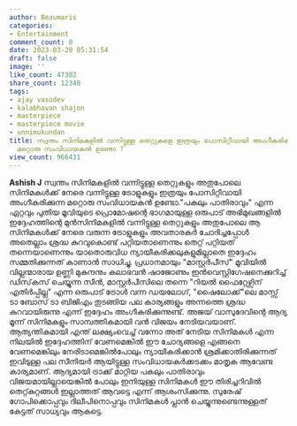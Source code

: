 ```yaml
---
author: Beaumaris
categories:
- Entertainment
comment_count: 0
date: 2023-03-20 05:31:54
draft: false
image: ''
like_count: 47302
share_count: 12340
tags:
- ajay vasudev
- kalabhavan shajon
- masterpiece
- masterpiece movie
- unnimukundan
title: സ്വന്തം സിനിമകളിൽ വന്നിട്ടുള്ള തെറ്റുകളെ ഇത്രയും പോസിറ്റീവായി അംഗീകരിക്കുന്ന
  മറ്റൊരു സംവിധായകൻ ഉണ്ടോ ?
view_count: 966431
---
```


**Ashish J** സ്വന്തം സിനിമകളിൽ വന്നിട്ടുള്ള തെറ്റുകളും അതുപോലെ സിനിമകൾക്ക് നേരെ വന്നിട്ടുള്ള ട്രോളുകളും ഇത്രയും പോസിറ്റീവായി അംഗീകരിക്കുന്ന മറ്റൊരു സംവിധായകൻ ഉണ്ടോ."പകലും പാതിരാവും" എന്ന ഏറ്റവും പുതിയ മൂവിയുടെ പ്രൊമോഷന്റെ ഭാഗമായുള്ള ഒരുപാട് അഭിമുഖങ്ങളിൽ ഇദ്ദേഹത്തിന്റെ മുൻസിനിമകളിൽ വന്നിട്ടുള്ള തെറ്റുകളും അതുപോലെ ആ സിനിമകൾക്ക് നേരെ വരുന്ന ട്രോളുകളും അവതാരകർ ചോദിച്ചപ്പോൾ അതെല്ലാം ശ്രദ്ധ കുറവുകൊണ്ട് പറ്റിയതാണെന്നും തെറ്റ് പറ്റിയത് തന്നെയാണെന്നും യാതൊരുവിധ ന്യായീകരിക്കലുകളുമില്ലാതെ ഇദ്ദേഹം സമ്മതിക്കുന്നത് കാണാൻ സാധിച്ചു. പ്രധാനമായും "മാസ്റ്റർപീസ്" മൂവിയിൽ വില്ലന്മാരായ ഉണ്ണി മുകുന്ദനും കലാഭവൻ ഷാജോണും ഇൻവെസ്റ്റിഗേഷനെക്കുറിച്ച് ഡിസ്‌കസ് ചെയ്യുന്ന സീൻ, മാസ്റ്റർപീസിലെ തന്നെ "റിയൽ ഫൈറ്റേഴ്സിന് എതിർപ്പില്ല" എന്ന ഒരുപാട് ട്രോൾ വന്ന ഡയലോഗ്, "ഷൈലോക്ക്"ലെ മാസ്സ് ടാ ബോസ് ടാ ബിജിഎം തുടങ്ങിയ പല കാര്യങ്ങളും അന്നത്തെ ശ്രദ്ധ കുറവായിരുന്നു എന്ന് ഇദ്ദേഹം അംഗീകരിക്കുന്നുണ്ട്. അജയ് വാസുദേവിന്റെ ആദ്യ മൂന്ന് സിനിമകളും സാമ്പത്തികമായി വൻ വിജയം നേടിയവയാണ്. ആത്യന്തികമായി എന്ത് ലക്ഷ്യംവെച്ച് വന്നോ അത് നേടിയ സിനിമകൾ എന്ന നിലയിൽ ഇദ്ദേഹത്തിന് വേണമെങ്കിൽ ഈ ചോദ്യങ്ങളെ എങ്ങനെ വേണമെങ്കിലും നേരിടാമെങ്കിൽപോലും ന്യായീകരിക്കാൻ ശ്രമിക്കാതിരിക്കുന്നത് ഇവിടുള്ള പല സീനിയർ ആയിട്ടുള്ള സംവിധായകർക്കടക്കം മാതൃക ആവേണ്ട കാര്യമാണ്. ആദ്യമായി ട്രാക്ക് മാറ്റിയ പകലും പാതിരാവും വിജയമായില്ലായെങ്കിൽ പോലും ഇനിയുള്ള സിനിമകൾ ഈ തിരിച്ചറിവിൽ തെറ്റ്കുറ്റങ്ങൾ ഇല്ലാത്തത് ആവട്ടെ എന്ന് ആശംസിക്കുന്നു. സുരേഷ് ഗോപിക്കൊപ്പവും ദിലീപിനൊപ്പവും സിനിമകൾ പ്ലാൻ ചെയ്യുന്നുണ്ടെന്നുള്ളത് കേട്ടത് സാധ്യവും ആകട്ടെ.